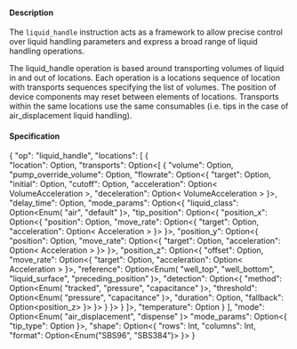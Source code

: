 #### **Description**
The `liquid_handle` instruction acts as a framework to allow precise control over liquid handling parameters and express a broad range of liquid handling operations.

The liquid_handle operation is based around transporting volumes of liquid in and out of locations.
Each operation is a locations sequence of location with transports sequences specifying the list of volumes.
The position of device components may reset between elements of locations.
Transports within the same locations use the same consumables (i.e. tips in the case of air_displacement liquid handling).

#### **Specification**
{
  "op": "liquid_handle",
  "locations": [
    {        
      "location": Option<Aliquot>,
      "transports": Option<[
        {
          "volume": Option<Volume>,
          "pump_override_volume": Option<Volume>,
          "flowrate": Option<{
            "target": Option<VolumeFlow>,
            "initial": Option<VolumeFlow>,
            "cutoff": Option<VolumeFlow>,
            "acceleration": Option<
              VolumeAcceleration
            >,
            "deceleration": Option<
              VolumeAcceleration
            >
          }>,
          "delay_time": Option<Time>,
          "mode_params": Option<{
            "liquid_class": Option<Enum(
              "air",
              "default"
            )>,
            "tip_position": Option<{
              "position_x": Option<{
                "position": Option<Float>,
                "move_rate": Option<{
                  "target": Option<Velocity>,
                  "acceleration": Option<
                    Acceleration
                  >
                }>
              }>,
              "position_y": Option<{
                "position": Option<Float>,
                "move_rate": Option<{
                  "target": Option<Velocity>,
                  "acceleration": Option<
                    Acceleration
                  >
                }>
              }>,
              "position_z": Option<{
                "offset": Option<Length>,
                "move_rate": Option<{
                  "target": Option<Velocity>,
                  "acceleration": Option<
                    Acceleration
                  >
                }>,
                "reference": Option<Enum(
                  "well_top",
                  "well_bottom",
                  "liquid_surface",
                  "preceding_position"
                )>,
                "detection": Option<{
                  "method": Option<Enum(
                    "tracked",
                    "pressure",
                    "capacitance"
                  )>,
                  "threshold": Option<Enum(
                    "pressure",
                    "capacitance"
                  )>,
                  "duration": Option<Time>,
                  "fallback": Option<position_z>
                }>
              }>
            }
          }>
        }
      ]>,
      "temperature": Option<Temperature>
    }
  ],
  "mode": Option<Enum(
    "air_displacement",
    "dispense"
  )>
  "mode_params": Option<{
    "tip_type": Option<String>
  }>,
  "shape": Option<{
    "rows": Int,
    "columns": Int,
    "format": Option<Enum("SBS96", "SBS384")>
  }>
}

